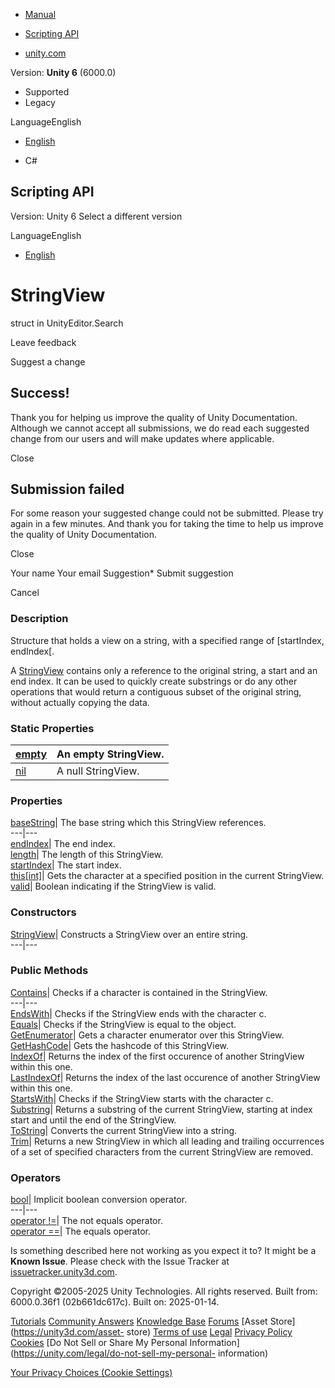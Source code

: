 [ ]()

  * [Manual](../Manual/index.html)
  * [Scripting API](../ScriptReference/index.html)

  * [unity.com](https://unity.com/)

Version: **Unity 6** (6000.0)

  * Supported
  * Legacy

LanguageEnglish

  * [English]()

  * C#

[ ](https://docs.unity3d.com)

## Scripting API

Version: Unity 6 Select a different version

LanguageEnglish

  * [English]()

# StringView

struct in UnityEditor.Search

Leave feedback

Suggest a change

## Success!

Thank you for helping us improve the quality of Unity Documentation. Although
we cannot accept all submissions, we do read each suggested change from our
users and will make updates where applicable.

Close

## Submission failed

For some reason your suggested change could not be submitted. Please <a>try
again</a> in a few minutes. And thank you for taking the time to help us
improve the quality of Unity Documentation.

Close

Your name Your email Suggestion* Submit suggestion

Cancel

[ ]()

### Description

Structure that holds a view on a string, with a specified range of
[startIndex, endIndex[.

A [StringView](Search.StringView.html) contains only a reference to the
original string, a start and an end index. It can be used to quickly create
substrings or do any other operations that would return a contiguous subset of
the original string, without actually copying the data.

### Static Properties

[empty](Search.StringView-empty.html)| An empty StringView.  
---|---  
[nil](Search.StringView-nil.html)| A null StringView.  
  
### Properties

[baseString](Search.StringView-baseString.html)| The base string which this
StringView references.  
---|---  
[endIndex](Search.StringView-endIndex.html)| The end index.  
[length](Search.StringView-length.html)| The length of this StringView.  
[startIndex](Search.StringView-startIndex.html)| The start index.  
[this[int]](Search.StringView.Index_operator.html)| Gets the character at a
specified position in the current StringView.  
[valid](Search.StringView-valid.html)| Boolean indicating if the StringView is
valid.  
  
### Constructors

[StringView](Search.StringView-ctor.html)| Constructs a StringView over an
entire string.  
---|---  
  
### Public Methods

[Contains](Search.StringView.Contains.html)| Checks if a character is
contained in the StringView.  
---|---  
[EndsWith](Search.StringView.EndsWith.html)| Checks if the StringView ends
with the character c.  
[Equals](Search.StringView.Equals.html)| Checks if the StringView is equal to
the object.  
[GetEnumerator](Search.StringView.GetEnumerator.html)| Gets a character
enumerator over this StringView.  
[GetHashCode](Search.StringView.GetHashCode.html)| Gets the hashcode of this
StringView.  
[IndexOf](Search.StringView.IndexOf.html)| Returns the index of the first
occurence of another StringView within this one.  
[LastIndexOf](Search.StringView.LastIndexOf.html)| Returns the index of the
last occurence of another StringView within this one.  
[StartsWith](Search.StringView.StartsWith.html)| Checks if the StringView
starts with the character c.  
[Substring](Search.StringView.Substring.html)| Returns a substring of the
current StringView, starting at index start and until the end of the
StringView.  
[ToString](Search.StringView.ToString.html)| Converts the current StringView
into a string.  
[Trim](Search.StringView.Trim.html)| Returns a new StringView in which all
leading and trailing occurrences of a set of specified characters from the
current StringView are removed.  
  
### Operators

[bool](Search.StringView-operator_stringView.html)| Implicit boolean
conversion operator.  
---|---  
[operator !=](Search.StringView-operator_ne.html)| The not equals operator.  
[operator ==](Search.StringView-operator_eq.html)| The equals operator.  
  
Is something described here not working as you expect it to? It might be a
**Known Issue**. Please check with the Issue Tracker at
[issuetracker.unity3d.com](https://issuetracker.unity3d.com).

Copyright ©2005-2025 Unity Technologies. All rights reserved. Built from:
6000.0.36f1 (02b661dc617c). Built on: 2025-01-14.

[Tutorials](https://unity3d.com/learn) [Community
Answers](https://answers.unity3d.com) [Knowledge
Base](https://support.unity3d.com/hc/en-us)
[Forums](https://forum.unity3d.com) [Asset Store](https://unity3d.com/asset-
store) [Terms of use](https://docs.unity3d.com/Manual/TermsOfUse.html)
[Legal](https://unity.com/legal) [Privacy
Policy](https://unity.com/legal/privacy-policy)
[Cookies](https://unity.com/legal/cookie-policy) [Do Not Sell or Share My
Personal Information](https://unity.com/legal/do-not-sell-my-personal-
information)

[Your Privacy Choices (Cookie Settings)](javascript:void\(0\);)

